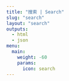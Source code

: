 ```yaml
---
title: "搜索 | Search"
slug: "search"
layout: "search"
outputs:
  - html
  - json
menu:
  main:
    weight: -60
    params:
      icon: search
---
```

